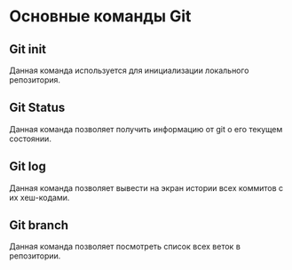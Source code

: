 # Основные команды Git

## Git init
Данная команда используется для инициализации локального репозитория.

## Git Status
Данная команда позволяет получить информацию от git о его текущем состоянии.

## Git log
Данная команда позволяет вывести на экран истории всех коммитов с их хеш-кодами.

## Git branch
Данная команда позволяет посмотреть список всех веток в репозитории.